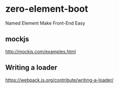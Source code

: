# zero-element-boot
Named Element Make Front-End Easy 


## mockjs
http://mockjs.com/examples.html


## Writing a loader
https://webpack.js.org/contribute/writing-a-loader/
